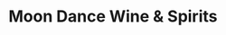 ---
title: "Moon Dance Wine & Spirits"
url: /fort-collins/moon-dance-wine-and-spirits/
shop: alcohol
---